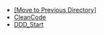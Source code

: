 - [[Move to Previous Directory]](../README.md)
- [CleanCode](./CleanCode/README.md)
- [DDD_Start](./DDD_Start/README.md)
